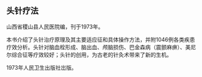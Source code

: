 ## 头针疗法

山西省稷山县人民医院编，刊于1973年。

本书介绍了头针治疗原理及其主要适应征和具体操作方法，并附1046例各类疾患疗效分析。头针对脑血栓形成、脑出血、颅脑损伤、巴金森病（震颤麻痹）、美尼尔综合征等疗效较好；头针的创用，为古老的针灸术带来了新的生机。

1973年人民卫生出版社岀版。
